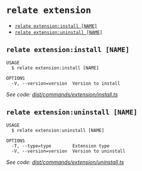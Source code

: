 `relate extension`
==================



* [`relate extension:install [NAME]`](#relate-extensioninstall-name)
* [`relate extension:uninstall [NAME]`](#relate-extensionuninstall-name)

## `relate extension:install [NAME]`

```
USAGE
  $ relate extension:install [NAME]

OPTIONS
  -V, --version=version  Version to install
```

_See code: [dist/commands/extension/install.ts](https://github.com/neo-technology/daedalus/blob/v1.0.0/dist/commands/extension/install.ts)_

## `relate extension:uninstall [NAME]`

```
USAGE
  $ relate extension:uninstall [NAME]

OPTIONS
  -T, --type=type        Extension type
  -V, --version=version  Version to uninstall
```

_See code: [dist/commands/extension/uninstall.ts](https://github.com/neo-technology/daedalus/blob/v1.0.0/dist/commands/extension/uninstall.ts)_
